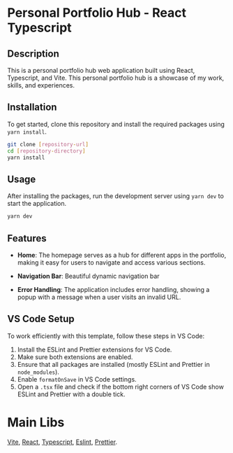 # Personal Portfolio Hub - React Typescript

## Description

This is a personal portfolio hub web application built using React, Typescript, and Vite. This personal portfolio hub is a showcase of my work, skills, and experiences. 

## Installation

To get started, clone this repository and install the required packages using `yarn install`.

```bash
git clone [repository-url]
cd [repository-directory]
yarn install
```

## Usage

After installing the packages, run the development server using `yarn dev` to start the application.

```bash
yarn dev
```

## Features

- **Home**: The homepage serves as a hub for different apps in the portfolio, making it easy for users to navigate and access various sections.

- **Navigation Bar**: Beautiful dynamic navigation bar

- **Error Handling**: The application includes error handling, showing a popup with a message when a user visits an invalid URL.

## VS Code Setup

To work efficiently with this template, follow these steps in VS Code:

1. Install the ESLint and Prettier extensions for VS Code.
2. Make sure both extensions are enabled.
3. Ensure that all packages are installed (mostly ESLint and Prettier in `node_modules`).
4. Enable `formatOnSave` in VS Code settings.
5. Open a `.tsx` file and check if the bottom right corners of VS Code show ESLint and Prettier with a double tick.

# Main Libs
[Vite](https://github.com/vitejs/vite), [React](https://reactjs.org/), [Typescript](https://www.typescriptlang.org/), [Eslint](https://eslint.org/), [Prettier](https://prettier.io/).

